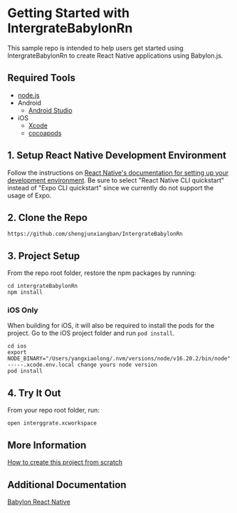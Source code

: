# Getting Started with IntergrateBabylonRn

This sample repo is intended to help users get started using IntergrateBabylonRn to create React Native applications using Babylon.js.

## Required Tools
- [node.js](https://nodejs.org/)
- Android
    - [Android Studio](https://developer.android.com/studio/)
- iOS
    - [Xcode](https://developer.apple.com/xcode/resources/)
    - [cocoapods](https://cocoapods.org/)

## 1. Setup React Native Development Environment

Follow the instructions on [React Native's documentation for setting up your development environment](https://reactnative.dev/docs/environment-setup/). Be sure to select "React Native CLI quickstart" instead of "Expo CLI quickstart" since we currently do not support the usage of Expo. 

## 2. Clone the Repo 

```
https://github.com/shengjunxiangban/IntergrateBabylonRn
```

## 3. Project Setup

From the repo root folder, restore the npm packages by running:

```
cd intergrateBabylonRn
npm install
```

### iOS Only 

When building for iOS, it will also be required to install the pods for the project. Go to the iOS project folder and run `pod install`.

```
cd ios
export NODE_BINARY="/Users/yangxiaolong/.nvm/versions/node/v16.20.2/bin/node"  -----.xcode.env.local change yours node version
pod install
```
## 4. Try It Out

From your repo root folder, run:

```
open interggrate.xcworkspace
```

## More Information

[How to create this project from scratch](CREATE.md)

## Additional Documentation

[Babylon React Native](https://github.com/BabylonJS/BabylonReactNative)
